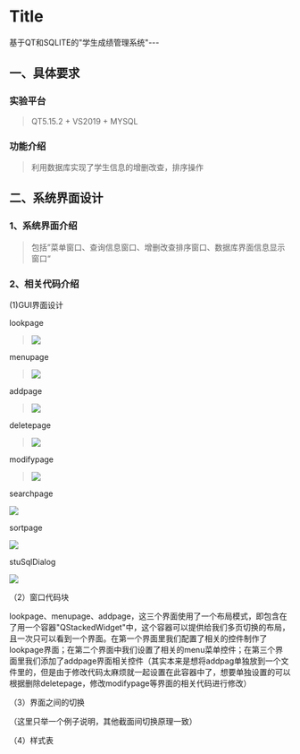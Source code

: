 #   Title
基于QT和SQLITE的"学生成绩管理系统"---


## 一、具体要求

###  实验平台

> QT5.15.2 + VS2019 + MYSQL

### 功能介绍

> 利用数据库实现了学生信息的增删改查，排序操作

## 二、系统界面设计

### 1、系统界面介绍

>包括”菜单窗口、查询信息窗口、增删改查排序窗口、数据库界面信息显示窗口“

### 2、相关代码介绍

(1)GUI界面设计

lookpage

><img src = "https://github.com/Tsukiyt/blog/blob/master/%E4%BF%AE%E6%94%B9.png"/>

menupage

> <img src = "https://github.com/Tsukiyt/blog/blob/master/%E7%95%8C%E9%9D%A22.png"/>

addpage

> <img src = "https://github.com/Tsukiyt/blog/blob/master/%E7%95%8C%E9%9D%A23%E6%B7%BB%E5%8A%A0.png"/>

deletepage

> <img src = "https://github.com/Tsukiyt/blog/blob/master/%E5%88%A0%E9%99%A4.png"/>

modifypage

><img src = "https://github.com/Tsukiyt/blog/blob/master/%E4%BF%AE%E6%94%B9.png"/>

searchpage

<img src = "https://github.com/Tsukiyt/blog/blob/master/%E6%9F%A5%E8%AF%A2.png"/>

sortpage

 <img src = "https://github.com/Tsukiyt/blog/blob/master/%E6%8E%92%E5%90%8D.png"/>

stuSqlDialog

<img src = "https://github.com/Tsukiyt/blog/blob/master/sql.png"/>



（2）窗口代码块

lookpage、menupage、addpage，这三个界面使用了一个布局模式，即包含在了用一个容器"QStackedWidget"中，这个容器可以提供给我们多页切换的布局，且一次只可以看到一个界面。在第一个界面里我们配置了相关的控件制作了lookpage界面；在第二个界面中我们设置了相关的menu菜单控件；在第三个界面里我们添加了addpage界面相关控件（其实本来是想将addpag单独放到一个文件里的，但是由于修改代码太麻烦就一起设置在此容器中了，想要单独设置的可以根据删除deletepage，修改modifypage等界面的相关代码进行修改）



（3）界面之间的切换

（这里只举一个例子说明，其他截面间切换原理一致）

（4）样式表



